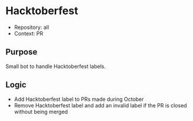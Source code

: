 # Hacktoberfest

* Repository: all
* Context: PR

## Purpose

Small bot to handle Hacktoberfest labels.

## Logic

- Add Hacktoberfest label to PRs made during October
- Remove Hacktoberfest label and add an invalid label if the PR is closed without being merged
